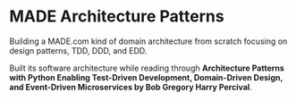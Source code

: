 # MADE Architecture Patterns

Building a MADE.com kind of domain architecture from scratch focusing on design patterns, TDD, DDD, and EDD.

Built its software architecture while reading through **Architecture Patterns with Python Enabling Test-Driven Development, Domain-Driven Design, and Event-Driven Microservices by Bob Gregory Harry Percival**.
